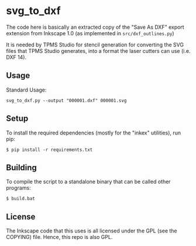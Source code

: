 svg_to_dxf
==========

The code here is basically an extracted copy of the "Save As DXF" export extension from Inkscape 1.0
(as implemented in `src/dxf_outlines.py`)

It is needed by TPMS Studio for stencil generation for converting the SVG files that TPMS Studio generates, into a format the laser cutters can use (i.e. DXF 14).


## Usage

Standard Usage:
```
svg_to_dxf.py --output "000001.dxf" 000001.svg
```


## Setup

To install the required dependencies (mostly for the "inkex" utilities),
run pip:

```
$ pip install -r requirements.txt
```

## Building

To compile the script to a standalone binary that can be called other programs:
```
$ build.bat
```


## License

The Inkscape code that this uses is all licensed under the GPL (see the COPYING) file.
Hence, this repo is also GPL.


